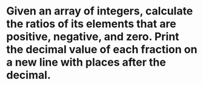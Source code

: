 # Given an array of integers, calculate the ratios of its elements that are positive, negative, and zero. Print the decimal value of each fraction on a new line with  places after the decimal.
